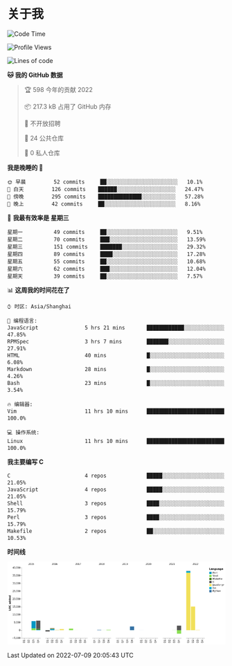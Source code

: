 # 关于我

<!--START_SECTION:waka-->
![Code Time](http://img.shields.io/badge/Code%20Time-0%20secs-blue)

![Profile Views](http://img.shields.io/badge/%E4%B8%AA%E4%BA%BA%E5%B0%81%E9%9D%A2%E8%A7%82%E7%9C%8B%E6%AC%A1%E6%95%B0-18-blue)

![Lines of code](https://img.shields.io/badge/%E4%BB%8E%E3%80%8C%E4%BD%A0%E5%A5%BD%E4%B8%96%E7%95%8C%E3%80%8D%E6%88%91%E5%B7%B2%E7%BB%8F%E5%86%99%E4%BA%86-71%20Thousand%20%E8%A1%8C%E4%BB%A3%E7%A0%81-blue)

**🐱 我的 GitHub 数据** 

> 🏆 598 今年的贡献 2022
 > 
> 📦 217.3 kB 占用了 GitHub 内存 
 > 
> 🚫 不开放招聘
 > 
> 📜 24 公共仓库 
 > 
> 🔑 0 私人仓库  
 > 
**我是晚睡的 🦉** 

```text
🌞 早晨         52 commits     ██░░░░░░░░░░░░░░░░░░░░░░░   10.1% 
🌆 白天         126 commits    ██████░░░░░░░░░░░░░░░░░░░   24.47% 
🌃 傍晚         295 commits    ██████████████░░░░░░░░░░░   57.28% 
🌙 晚上         42 commits     ██░░░░░░░░░░░░░░░░░░░░░░░   8.16%

```
📅 **我最有效率是 星期三** 

```text
星期一          49 commits     ██░░░░░░░░░░░░░░░░░░░░░░░   9.51% 
星期二          70 commits     ███░░░░░░░░░░░░░░░░░░░░░░   13.59% 
星期三          151 commits    ███████░░░░░░░░░░░░░░░░░░   29.32% 
星期四          89 commits     ████░░░░░░░░░░░░░░░░░░░░░   17.28% 
星期五          55 commits     ██░░░░░░░░░░░░░░░░░░░░░░░   10.68% 
星期六          62 commits     ███░░░░░░░░░░░░░░░░░░░░░░   12.04% 
星期天          39 commits     ██░░░░░░░░░░░░░░░░░░░░░░░   7.57%

```


📊 **这周我的时间花在了** 

```text
⌚︎ 时区: Asia/Shanghai

💬 编程语言: 
JavaScript               5 hrs 21 mins       ████████████░░░░░░░░░░░░░   47.85% 
RPMSpec                  3 hrs 7 mins        ███████░░░░░░░░░░░░░░░░░░   27.91% 
HTML                     40 mins             █░░░░░░░░░░░░░░░░░░░░░░░░   6.08% 
Markdown                 28 mins             █░░░░░░░░░░░░░░░░░░░░░░░░   4.26% 
Bash                     23 mins             █░░░░░░░░░░░░░░░░░░░░░░░░   3.54%

🔥 编辑器: 
Vim                      11 hrs 10 mins      █████████████████████████   100.0%

💻 操作系统: 
Linux                    11 hrs 10 mins      █████████████████████████   100.0%

```

**我主要编写 C** 

```text
C                        4 repos             █████░░░░░░░░░░░░░░░░░░░░   21.05% 
JavaScript               4 repos             █████░░░░░░░░░░░░░░░░░░░░   21.05% 
Shell                    3 repos             ████░░░░░░░░░░░░░░░░░░░░░   15.79% 
Perl                     3 repos             ████░░░░░░░░░░░░░░░░░░░░░   15.79% 
Makefile                 2 repos             ██░░░░░░░░░░░░░░░░░░░░░░░   10.53%

```


**时间线**

![Chart not found](https://raw.githubusercontent.com/Arondight/Arondight/master/charts/bar_graph.png) 


 Last Updated on 2022-07-09 20:05:43 UTC
<!--END_SECTION:waka-->
